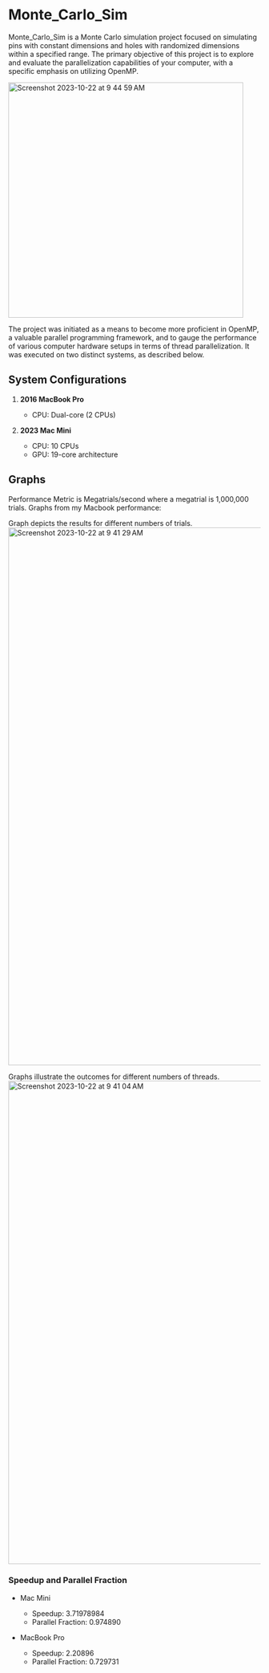 # Monte_Carlo_Sim

Monte_Carlo_Sim is a Monte Carlo simulation project focused on simulating pins with constant dimensions and holes with randomized dimensions within a specified range. The primary objective of this project is to explore and evaluate the parallelization capabilities of your computer, with a specific emphasis on utilizing OpenMP.

<img width="469" alt="Screenshot 2023-10-22 at 9 44 59 AM" src="https://github.com/lucasrouchy/Monte_Carlo_Sim/assets/55973521/4e011671-0229-448b-a06a-69a10e352503">

The project was initiated as a means to become more proficient in OpenMP, a valuable parallel programming framework, and to gauge the performance of various computer hardware setups in terms of thread parallelization. It was executed on two distinct systems, as described below.
## System Configurations
1. **2016 MacBook Pro**
   - CPU: Dual-core (2 CPUs)
   
2. **2023 Mac Mini**
   - CPU: 10 CPUs
   - GPU: 19-core architecture

## Graphs
Performance Metric is Megatrials/second where a megatrial is 1,000,000 trials.
Graphs from my Macbook performance:

Graph depicts the results for different numbers of trials.
<img width="1072" alt="Screenshot 2023-10-22 at 9 41 29 AM" src="https://github.com/lucasrouchy/Monte_Carlo_Sim/assets/55973521/d4aa425f-e76b-48c7-a470-2b547f3a9ec6">

Graphs illustrate the outcomes for different numbers of threads.
<img width="963" alt="Screenshot 2023-10-22 at 9 41 04 AM" src="https://github.com/lucasrouchy/Monte_Carlo_Sim/assets/55973521/91e786c2-be51-41b1-8fbd-e546c12efdfc">

### Speedup and Parallel Fraction
- Mac Mini
   - Speedup: 3.71978984
   - Parallel Fraction: 0.974890

- MacBook Pro
   - Speedup: 2.20896
   - Parallel Fraction: 0.729731

